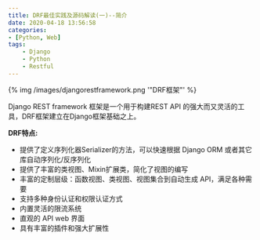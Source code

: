 ```yaml
---
title: DRF最佳实践及源码解读(一)--简介
date: 2020-04-18 13:56:58
categories:
- [Python, Web]
tags:
    - Django
    - Python
    - Restful
---
```


{% img /images/djangorestframework.png    '"DRF框架"' %}

Django REST framework 框架是一个用于构建REST API 的强大而又灵活的工具，DRF框架建立在Django框架基础之上。

<!-- more -->

**DRF特点:**

- 提供了定义序列化器Serializer的方法，可以快速根据 Django ORM 或者其它库自动序列化/反序列化
- 提供了丰富的类视图、Mixin扩展类，简化了视图的编写
- 丰富的定制层级：函数视图、类视图、视图集合到自动生成 API，满足各种需要
- 支持多种身份认证和权限认证方式
- 内置灵活的限流系统
- 直观的 API web 界面
- 具有丰富的插件和强大扩展性


